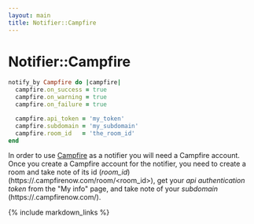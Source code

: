 ```yaml
---
layout: main
title: Notifier::Campfire
---
```


Notifier::Campfire
==================

``` rb
notify_by Campfire do |campfire|
  campfire.on_success = true
  campfire.on_warning = true
  campfire.on_failure = true

  campfire.api_token = 'my_token'
  campfire.subdomain = 'my_subdomain'
  campfire.room_id   = 'the_room_id'
end
```

In order to use [Campfire](http://campfirenow.com/) as a notifier you will need a Campfire account.
Once you create a Campfire account for the notifier, you need to create a room and take note of its id (*room_id*)
(https://<your-subdomain>.campfirenow.com/room/<room_id>), get your *api authentication token* from the "My info" page,
and take note of your *subdomain* (https://<your-subdomain>.campfirenow.com/).


{% include markdown_links %}
